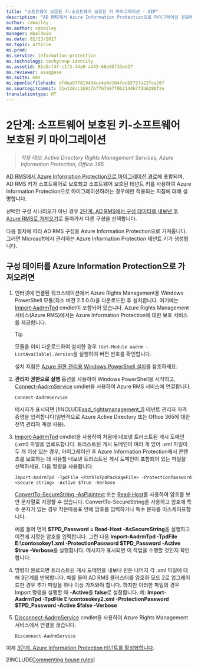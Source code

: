 ```yaml
---
title: "소프트웨어 보호된 키-소프트웨어 보호된 키 마이그레이션 - AIP"
description: "AD RMS에서 Azure Information Protection으로 마이그레이션 경로에 포함되며, AD RMS 키가 소프트웨어로 보호되고 소프트웨어 보호된 테넌트 키를 사용하여 Azure Information Protection으로 마이그레이션하려는 경우에만 적용되는 지침에 대해 설명합니다."
author: cabailey
ms.author: cabailey
manager: mbaldwin
ms.date: 02/23/2017
ms.topic: article
ms.prod: 
ms.service: information-protection
ms.technology: techgroup-identity
ms.assetid: 81a5cf4f-c1f3-44a9-ad42-66e95f33ed27
ms.reviewer: esaggese
ms.suite: ems
ms.openlocfilehash: dfdea977819434cc4a6d164fecb5727a22fca26f
ms.sourcegitcommit: 31e128cc1b917bf767987f0b2144b7f3b6288f2e
translationtype: HT
---
```

# <a name="step-2-software-protected-key-to-software-protected-key-migration"></a>2단계: 소프트웨어 보호된 키-소프트웨어 보호된 키 마이그레이션

>*적용 대상: Active Directory Rights Management Services, Azure Information Protection, Office 365*


[AD RMS에서 Azure Information Protection으로 마이그레이션 경로](migrate-from-ad-rms-to-azure-rms.md)에 포함되며, AD RMS 키가 소프트웨어로 보호되고 소프트웨어 보호된 테넌트 키를 사용하여 Azure Information Protection으로 마이그레이션하려는 경우에만 적용되는 지침에 대해 설명합니다. 

선택한 구성 시나리오가 아닌 경우 [2단계. AD RMS에서 구성 데이터를 내보낸 후 Azure RMS로 가져오기](migrate-from-ad-rms-phase1.md#step-2-export-configuration-data-from-ad-rms-and-import-it-to-azure-information-protection)로 돌아가서 다른 구성을 선택합니다.

다음 절차에 따라 AD RMS 구성을 Azure Information Protection으로 가져옵니다. 그러면 Microsoft에서 관리하는 Azure Information Protection 테넌트 키가 생성됩니다.

## <a name="to-import-the-configuration-data-to-azure-information-protection"></a>구성 데이터를 Azure Information Protection으로 가져오려면

1.  인터넷에 연결된 워크스테이션에서 Azure Rights Management용 Windows PowerShell 모듈(최소 버전 2.5.0.0)을 다운로드한 후 설치합니다. 여기에는 [Import-AadrmTpd](http://msdn.microsoft.com/library/azure/dn857523.aspx) cmdlet이 포함되어 있습니다. Azure Rights Management 서비스(Azure RMS)에서는 Azure Information Protection에 대한 보호 서비스를 제공합니다.

    > [!TIP]
    > 모듈을 이미 다운로드하여 설치한 경우 `(Get-Module aadrm -ListAvailable).Version`을 실행하여 버전 번호를 확인합니다.

    설치 지침은 [Azure 권한 관리용 Windows PowerShell 설치](../deploy-use/install-powershell.md)를 참조하세요.

2.  **관리자 권한으로 실행** 옵션을 사용하여 Windows PowerShell을 시작하고, [Connect-AadrmService](http://msdn.microsoft.com/library/azure/dn629415.aspx) cmdlet을 사용하여 Azure RMS 서비스에 연결합니다.

    ```
    Connect-AadrmService
    ```
    메시지가 표시되면 [!INCLUDE[aad_rightsmanagement_1](../includes/aad_rightsmanagement_1_md.md)] 테넌트 관리자 자격 증명을 입력합니다(일반적으로 Azure Active Directory 또는 Office 365에 대한 전역 관리자 계정 사용).

3.  [Import-AadrmTpd](http://msdn.microsoft.com/library/azure/dn857523.aspx) cmdlet을 사용하여 처음에 내보낸 트러스트된 게시 도메인(.xml) 파일을 업로드합니다. 트러스트된 게시 도메인이 여러 개 있어 .xml 파일이 두 개 이상 있는 경우, 마이그레이션 후 Azure Information Protection에서 콘텐츠를 보호하는 데 사용할 내보낸 트러스트된 게시 도메인이 포함되어 있는 파일을 선택하세요. 다음 명령을 사용합니다.

    ```
    Import-AadrmTpd -TpdFile <PathToTpdPackageFile> -ProtectionPassword <secure string> -Active $True -Verbose
    ```
    [ConvertTo-SecureString -AsPlaintext](https://technet.microsoft.com/library/hh849818.aspx) 또는 [Read-Host](https://technet.microsoft.com/library/hh849945.aspx)를 사용하여 암호를 보안 문자열로 지정할 수 있습니다. ConvertTo-SecureString을 사용하고 암호에 특수 문자가 있는 경우 작은따옴표 안에 암호를 입력하거나 특수 문자를 이스케이프합니다.
    
    예를 들어 먼저 **$TPD_Password = Read-Host -AsSecureString**을 실행하고 이전에 지정한 암호를 입력합니다. 그런 다음 **Import-AadrmTpd -TpdFile E:\contosokey1.xml -ProtectionPassword $TPD_Password -Active $true -Verbose**를 실행합니다. 메시지가 표시되면 이 작업을 수행할 것인지 확인합니다.
    
4.  명령이 완료되면 트러스트된 게시 도메인을 내보내 만든 나머지 각 .xml 파일에 대해 3단계를 반복합니다. 예를 들어 AD RMS 클러스터를 암호화 모드 2로 업그레이드한 경우 추가 파일을 하나 이상 가져와야 합니다. 하지만 이러한 파일의 경우 Import 명령을 실행할 때 **-Active**를 **false**로 설정합니다. 예: **Import-AadrmTpd -TpdFile E:\contosokey2.xml -ProtectionPassword $TPD_Password -Active $false -Verbose**

5.  [Disconnect-AadrmService](http://msdn.microsoft.com/library/azure/dn629416.aspx) cmdlet을 사용하여 Azure Rights Management 서비스에서 연결을 끊습니다.

    ```
    Disconnect-AadrmService
    ```


이제 [3단계. Azure Information Protection 테넌트를 활성화합니다](migrate-from-ad-rms-phase1.md#step-3-activate-your-azure-information-protection-tenant).

[!INCLUDE[Commenting house rules](../includes/houserules.md)]

